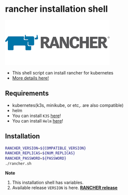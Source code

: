 # rancher installation shell
![rancher](rancher.png)
- This shell script can install rancher for kubernetes
- [More details here!](https://ranchermanager.docs.rancher.com/pages-for-subheaders/install-upgrade-on-a-kubernetes-cluster)

## Requirements
- kubernetes(k3s, minikube, or etc,. are also compatible)
- helm
- You can install `K3S` [here](https://github.com/sunjin7725/k3s-installation-shell)!
- You can install `Helm` [here](https://github.com/sunjin7725/helm-installation-shell)!

## Installation
```bash
RANCHER_VERSION=${COMPATIBLE_VERSION}
RANCHER_REPLICAS=${NUM_REPLICAS}
RANCHER_PASSWORD=${PASSWORD}
./rancher.sh
```
**Note**  
1) This installation shell has variables.
2) Available release `VERSION` is here. **[RANCHER release](https://github.com/rancher/rancher/tags)**
